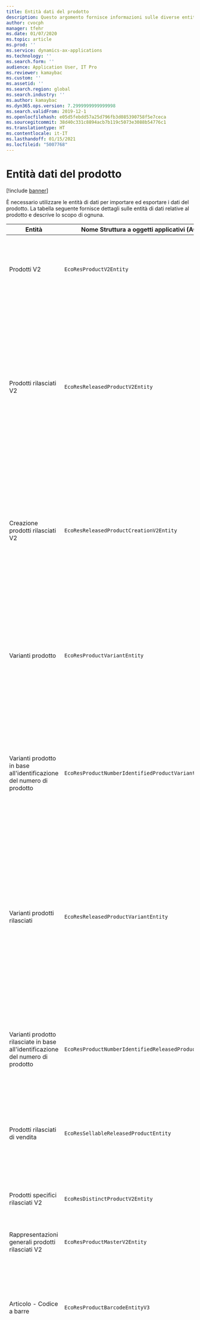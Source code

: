 ```yaml
---
title: Entità dati del prodotto
description: Questo argomento fornisce informazioni sulle diverse entità che possono essere utilizzate per importare ed esportare i dati di prodotto.
author: cvocph
manager: tfehr
ms.date: 01/07/2020
ms.topic: article
ms.prod: ''
ms.service: dynamics-ax-applications
ms.technology: ''
ms.search.form: ''
audience: Application User, IT Pro
ms.reviewer: kamaybac
ms.custom: ''
ms.assetid: ''
ms.search.region: global
ms.search.industry: ''
ms.author: kamaybac
ms.dyn365.ops.version: 7.2999999999999998
ms.search.validFrom: 2019-12-1
ms.openlocfilehash: e05d5febdd57a25d796fb3d085390758f5e7ceca
ms.sourcegitcommit: 38d40c331c8894acb7b119c5073e3088b54776c1
ms.translationtype: HT
ms.contentlocale: it-IT
ms.lasthandoff: 01/15/2021
ms.locfileid: "5007768"
---
```

# <a name="product-data-entities"></a>Entità dati del prodotto

[!include [banner](../includes/banner.md)]

È necessario utilizzare le entità di dati per importare ed esportare i dati del prodotto. La tabella seguente fornisce dettagli sulle entità di dati relative al prodotto e descrive lo scopo di ognuna.

| Entità | Nome Struttura a oggetti applicativi (AOT) (tipo) | Note |
|--------|-------------------------------------------|-------|
| Prodotti V2 | `EcoResProductV2Entity` | Questa entità viene utilizzata per importare ed esportare prodotti specifici e rappresentazioni generali di prodotti condivisi. Permette di effettuare aggiornamenti. Non supporta operazioni SQL basate su set. È abilitata per Open Data Protocol (OData). |
| Prodotti rilasciati V2 | `EcoResReleasedProductV2Entity` | Questa entità viene utilizzata per importare ed esportare prodotti specifici e rappresentazioni generali di prodotti rilasciati. Permette di effettuare aggiornamenti. Richiede che il prodotto condiviso sia già stato creato. Quando viene importato un nuovo prodotto rilasciato, viene creata una versione del prodotto condiviso. Esistono anche entità separate che possono essere utilizzate per importare ed esportare rappresentazioni generali di prodotto e varianti distinte rilasciate. Questa entità non supporta operazioni SQL basate su set o operazioni di eliminazione. È abilitata per OData. |
| Creazione prodotti rilasciati V2 | `EcoResReleasedProductCreationV2Entity` | Questa entità viene utilizzata per importare prodotti condivisi e prodotti rilasciati in un unico passaggio. Sebbene supporti le esportazioni, l'utilizzo è sconsigliato poiché lo scopo dell'entità è la creazione del prodotto. Non supporta gli aggiornamenti. Supporta un set limitato di campi (campi disponibili nella finestra di dialogo di creazione del prodotto). Non supporta operazioni SQL basate su set. Non è esposta attraverso OData. |
| Varianti prodotto | `EcoResProductVariantEntity` | Questa entità viene utilizzata per importare ed esportare varianti di prodotti condivise. Permette di effettuare aggiornamenti. Richiede che i valori di dimensione siano già stati creati. La chiave di integrazione è il prodotto principale più le dimensioni del prodotto. Questa entità non supporta operazioni SQL basate su set. È abilitata per OData. Supporta operazioni di eliminazione. Non può essere estesa con l'aggiunta di nuove dimensioni del prodotto. |
| Varianti prodotto in base all'identificazione del numero di prodotto | `EcoResProductNumberIdentifiedProductVariantEntity` | Questa entità viene utilizzata per importare ed esportare varianti di prodotti condivise. Permette di effettuare aggiornamenti. Richiede che i valori di dimensione siano già stati creati. La chiave di integrazione è il numero del prodotto (mentre la chiave di integrazione per l'entità **Varianti del prodotto** è la rappresentazione generale del prodotto più le dimensioni del prodotto). |
| Varianti prodotti rilasciati | `EcoResReleasedProductVariantEntity` | Questa entità viene utilizzata per importare ed esportare varianti di prodotti rilasciate. Permette di effettuare aggiornamenti. Richiede che le varianti del prodotto condiviso siano già state create. Quando viene importata una nuova variante del prodotto rilasciato, viene creata una versione della variante del prodotto condiviso. Questa entità non supporta operazioni SQL basate su set. È abilitata per OData. Sebbene supporti le operazioni di eliminazione, tale utilizzo attualmente causa il danneggiamento dei dati a causa di un bug nella piattaforma corrente. Questa entità non può essere estesa con l'aggiunta di nuove dimensioni del prodotto. |
| Varianti prodotto rilasciate in base all'identificazione del numero di prodotto | `EcoResProductNumberIdentifiedReleasedProductVariantEntity` | Questa entità è simile all'entità **Varianti del prodotto rilasciato** ma la chiave di integrazione è il numero del prodotto invece della rappresentazione generale del prodotto più le dimensioni del prodotto. Non può essere estesa con l'aggiunta di nuove dimensioni del prodotto. |
| Prodotti rilasciati di vendita | `EcoResSellableReleasedProductEntity` | Questa entità viene utilizzata per esportare solo prodotti vendibili. I prodotti vendibili sono prodotti con le informazioni necessarie per essere utilizzati in un ordine cliente. Le stesse regole valgono quando un prodotto viene convalidato utilizzando la funzione **Convalida** nella pagina **Prodotti rilasciati**. |
| Prodotti specifici rilasciati V2 | `EcoResDistinctProductV2Entity` | Questa entità viene utilizzata per esportare prodotti specifici. Tali prodotti specifici possono essere prodotti, prodotti di sottotipo e varianti di prodotto. |
| Rappresentazioni generali prodotti rilasciati V2 | `EcoResProductMasterV2Entity` | Questa entità viene utilizzata per importare ed esportare rappresentazioni generali di prodotto. Non è abilitata per la gestione dei dati. |
| Articolo - Codice a barre | `EcoResProductBarcodeEntityV3` | Questa entità viene utilizzata per esportare prodotti e codici a barre. Questa entità non consente il rilevamento delle modifiche, gli aggiornamenti o le eliminazioni. Per utilizzare il rilevamento delle modifiche, gli aggiornamenti o le eliminazioni sui codici a barre, utilizzare l'entità **Associazione articolo - codice a barre**. |
| Associazione articolo - codice a barre | `EcoResProductBarcodeAssociationEntity` | Questa entità viene utilizzata per esportare prodotti e codici a barre. Consente il rilevamento delle modifiche, gli aggiornamenti e le eliminazioni. Per utilizzare l'entità, la funzionalità *Miglioramenti articolo - codice a barre* deve essere abilitata nella [gestione delle funzionalità](../../fin-ops-core/fin-ops/get-started/feature-management/feature-management-overview.md). La chiave di entità è `AssociationID`, che crea l'associazione tra il codice a barre e il prodotto. Per aggiungere il supporto per questa chiave, la tabella `InventitemBarcodeAssociation` verrà popolata per i dati del codice a barre degli articoli esistenti quando si attiva la funzione. La tabella viene popolata utilizzando un processo batch e se la tabella del codice a barre ha un numero elevato di record, potrebbe essere necessario molto tempo per eseguire il processo batch. Pertanto, si consiglia di pianificare l'abilitazione della funzione (e quindi di eseguire il processo batch) in un momento adatto alla programmazione aziendale. |
| Stati del ciclo di vita prodotto | `EcoResProductLifecycleSateEntity` | Questa entità viene utilizzata per importare ed esportare i diversi stati del ciclo di vita del prodotto che possono essere assegnati a un prodotto. |

> [!NOTE]
> È possibile utilizzare l'entità dati **Prodotti rilasciati V2** per importare prodotti nel sistema solo se il prodotto condiviso è già stato creato. Altrimenti, per importare prodotti nel sistema, è necessario utilizzare l'entità dati **Creazione prodotto**.
